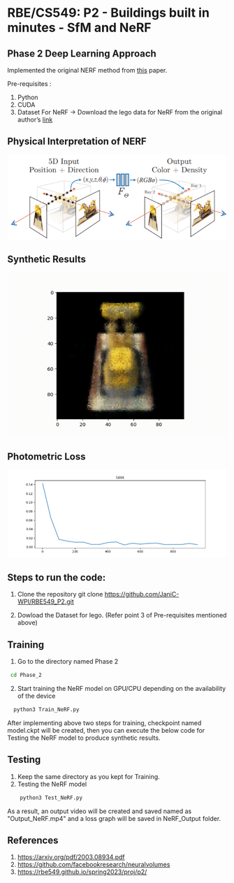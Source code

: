 # RBE/CS549: P2 - Buildings built in minutes - SfM and NeRF

## Phase 2 Deep Learning Approach

Implemented the original NERF method from [this](https://arxiv.org/abs/2003.08934) paper.

Pre-requisites : 

1. Python
2. CUDA
3. Dataset For NeRF -> Download the lego data for NeRF from the original author’s [link](https://drive.google.com/drive/folders/1lrDkQanWtTznf48FCaW5lX9ToRdNDF1a)


## Physical Interpretation of NERF

![Physical Interpretation of NERF](https://github.com/JaniC-WPI/RBE549_P2/blob/master/Phase_2/NeRF_Output/Model%20Structure.png)

## Synthetic Results

![Synthetic Results](https://github.com/JaniC-WPI/RBE549_P2/blob/master/Phase_2/NeRF_Output/Output_NeRF.gif)

## Photometric Loss

![Loss](https://github.com/JaniC-WPI/RBE549_P2/blob/master/Phase_2/NeRF_Output/Loss.png)

## Steps to run the code:

1. Clone the repository
   git clone https://github.com/JaniC-WPI/RBE549_P2.git
   
2. Dowload the Dataset for lego.  (Refer point 3 of Pre-requisites mentioned above)

## Training
1. Go to the directory named Phase 2

```sh
 cd Phase_2
```
     
2. Start training the NeRF model on GPU/CPU depending on the availability of the device

```sh
  python3 Train_NeRF.py
```
  

After implementing above two steps for training, checkpoint named model.ckpt will be created, then you can execute the below code for Testing the NeRF model to produce synthetic results.

## Testing
1. Keep the same directory as you kept for Training. 
2. Testing the NeRF model
 
```sh
    python3 Test_NeRF.py
```
  

As a result, an output video will be created and saved named as "Output_NeRF.mp4" and a loss graph will be saved in NeRF_Output folder.

## References

1. https://arxiv.org/pdf/2003.08934.pdf
2. https://github.com/facebookresearch/neuralvolumes
3. https://rbe549.github.io/spring2023/proj/p2/
